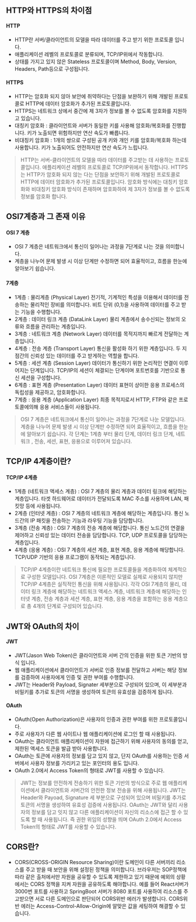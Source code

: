 ## HTTP와 HTTPS의 차이점
#### HTTP
- HTTP란 서버/클라이언트의 모델을 따라 데이터를 주고 받기 위한 프로토콜 입니다.
- 애플리케이션 레벨의 프로토콜로 분류되며, TCP/IP위에서 작동합니다.
- 상태를 가지고 있지 않은 Stateless 프로토콜이며 Method, Body, Version, Headers, Path등으로 구성됩니다.

#### HTTPS
- HTTP는 암호화 되지 않아 보안에 취약하다는 단점을 보완하기 위해 개발된 프로토콜로 HTTP에 데이터 암호화가 추가된 프로토콜입니다.
- HTTPS는 네트워크 상에서 중간에 제 3자가 정보를 볼 수 없도록 암호화를 지원하고 있습니다.
- 대칭키 암호화 : 클라이언트와 서버가 동일한 키를 사용해 암호화/복호화를 진행합니다. 키가 노출되면 위험하지만 연산 속도가 빠릅니다.
- 비대칭키 암호화 : 1개의 쌍으로 구성된 공개 키와 개인 키를 암호화/복호화 하는데 사용합니다. 키가 노출되어도 안전하지만 연산 속도가 느립니다.

> HTTP는 서버-클라이언트의 모델을 따라 데이터를 주고받는 데 사용하는 프로토콜입니다. 애플리케이션 레벨의 프로토콜로 TCP/IP위에서 동작합니다. HTTPS는 HTTP가 암호화 되지 않는 다는 단점을 보안하기 위해 개발된 프로토콜로 HTTP에 데이터 
암호화가  추가된 프로토콜입니다. 암호화 방식에는 대칭키 암호화와 비대칭키 암호화 방식이 존재하며 암호화하여 제 3자가 정보를 볼 수 없도록 정보를 암호화 합니다.


## OSI7계층과 그 존재 이유
#### OSI 7 계층
- OSI 7 계층은 네트워크에서 통신이 일어나는 과정을 7단계로 나는 것을 의미합니다.
- 계층을 나누어 문제 발생 시 이상 단계만 수정하면 되어 효율적이고, 흐름을 한눈에 알아보기 쉽습니다.

#### 7계층
- 1계층 : 물리계층 (Physical Layer) 전기적, 기계적인 특성을 이용해서 데이터를 전송하는 물리적인 장비를 의미합니다. 비트 단위 (0,1)을 사용하여 데이터를 주고 받는 기능을 수행합니다.
- 2계층 : 데이터 링크 계층 (DataLink Layer) 물리 계층에서 송수신되는 정보의 오류와 흐름을 관리하는 계층입니다.
- 3계층 : 네트워크 계층 (Network Layer) 데이터를 목적지까지 빠르게 전달하는 계층입니다.
- 4계층 : 전송 계층 (Transport Layer) 통신을 활성화 하기 위한 계층입니다. 두 지점간의 신뢰성 있는 데이터를 주고 받게하는 역할을 합니다.
- 5계층 : 세션 계층 (Session Layer) 데이터가 통신하기 위한 논리적인 연결이 이루어지는 단계입니다. TCP/IP의 세션이 체결되는 단계이며 포트번호를 기반으로 통신 세션을 구성합니다.
- 6계층 : 표현 계층 (Presentation Layer) 데이터 표현이 상이한 응용 프로세스의 독립성을 제공하고, 암호화합니다.
- 7계층 : 응용 계층 (Application Layer) 최종 목적지로서 HTTP, FTP와 같은 프로토콜에의해 응용 서비스들이 사용됩니다.

> OSI 7 계층은 네트워크에서 통신이 일어나는 과정을 7단계로 나눈 모델입니다. 계층을 나누어 문제 발생 시 이상 단계만 수정하면 되어 효율적이고, 흐름을 한눈에 알아보기 쉽습니다. 각 단계는 1계층 부터 물리 단계, 데이터 링크 단계, 네트워크
, 전송, 세션, 표현, 응용으로 이루어져 있습니다.

## TCP/IP 4계층이란?
#### TCP/IP 4계층
- 1계층 (네트워크 액세스 계층) : OSI 7 계층의 물리 계층과 데이터 링크에 해당하는 계층입니다. 타겟 하드웨어로 데이터가 전달되도록 MAC 주소를 사용하며 LAN, 패킷망 등에 사용됩니다.
- 2계층 (인터넷 계층) : OSI 7 계층의 네트워크 계층에 해당하는 계층입니다. 통신 노드간의 IP 패킷을 전송하는 기능과 라우팅 기능을 담당합니다.
- 3계층 (전송 계층) : OSI 7 계층의 전송 계층에 해당합니다. 통신 노드간의 연결을 제어하고 신뢰성 있는 데이터 전송을 담당합니다. TCP, UDP 프로토콜을 담당하는 계층입니다.
- 4계층 (응용 계층) : OSI 7 계층의 세션 계층, 표현 계층, 응용 계층에 해당합니다. TCP/UDP 기반의 응용 프로그램이 동작되는 계층입니다.

> TCP/IP 4계층이란 네트워크 통신에 필요한 프로토콜들을 계층화하여 체계적으로 구성한 모델입니다. OSI 7계층은 이론적인 모델로 실제로 사용되지 않지만 TCP/IP 4계층은 실직적인 통신을 위해 사용됩니다. 각각 OSI 7계층의 물리, 데이터 링크 계층에 해당하는 네트워크 액세스 계층, 네트워크 계층에 해당하는 인터넷 계층, 전송 계층과 세션 계층, 표현 계층, 응용 계층을 포함하는 응용 계층으로 총 4개의 단계로 구성되어 있습니다.

## JWT와 OAuth의 차이
#### JWT
- JWT(Jason Web Token)은 클라이언트와 서버 간의 인증을 위한 토큰 기반의 방식 입니다.
- 웹 애플리케이션에서 클라이언트가 서버로 인증 정보를 전달하고 서버는 해당 정보를 검증하여 사용자에게 인증 및 권한 부여를 수행합니다.
- JWT는 Header와 Payload, Signater 세부분으로 구성되어 있으며, 이 세부분과 비밀키를 추가로 토큰의 서명을 생성하여 토큰의 유효성을 검증하게 됩니다.

#### OAuth
- OAuth(Open Authorization)은 사용자의 인증과 권한 부여를 위한 프로토콜입니다.
- 주로 사용자가 다른 웹 사이트나 웹 애플리케이션에 로그인 할 때 사용됩니다.
- OAuth는 클라이언트 애플리케이션이 자원에 접근하기 위해 사용자의 동의를 얻고, 제한된 액세스 토큰을 발급 받아 사용합니다.
- OAuth는 토큰에 사용자의 정보를 담고 있지 않고, 단지 OAuth를 사용하는 인증 서버에서 사용자 정보를 가리키고 있는 포인터의 용도 입니다.
- OAuth 2.0에서 Access Token의 형태로 JWT를 사용할 수 있습니다.

> JWT는 정보를 안전하게 전송하기 위한 토큰 기반의 방식으로 주로 웹 애플리케이션에서 클라이언트와 서버간의 안전한 정보 전송을 위해 사용됩니다. JWT는 Header와 Payoad, Signature 세 부분으로 구성되어 있으며 비밀키를 추가로 토큰의 서명을 생성하여 유효성 검증에 사용됩니다. OAuth는 JWT와 달리 사용자의 정보를 담고 잇지 않고 다른 애플리케이션이 자신의 리소스에 접근 할 수 있도록 할 때 사용됩니다. 즉 권한 위임의 성향을 띄며 OAuth 2.0에서 Access Token의 형태로 JWT를 사용할 수 있습니다.

## CORS란?
- CORS(CROSS-ORIGIN Resource Sharing)이란 도메인이 다른 서버끼리 리소스를 주고 받을 때 보안을 위해 설정된 정책을 의미합니다. 브라우저는 SOP정책에 따라 같은 출처에서만 자원을 공유할 수 있도록 제한하고 있기 때문에 예외의 상황에서는 CORS 정책을 지켜 자원을 공유하도록 해야합니다. 예를 들어 React서버가 3000번 포트를 사용하고 SpringBoot 서버가 8080 포트를 사용하여 리소스를 주고받으면 서로 다른 도메인으로 판단되어 CORS위반 에러가 발생합니다. CORS위반 에러는 Access-Control-Allow-Origin에 알맞은 값을 세팅하여 해결할 수 있습니다.
